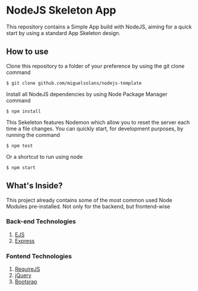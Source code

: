 # NodeJS Skeleton App

This repository contains a Simple App build with NodeJS, aiming for a quick start by using a standard App Skeleton design.

## How to use

Clone this repository to a folder of your preference by using the git clone command 

```
$ git clone github.com/miguelsolans/nodejs-template
```

Install all NodeJS dependencies by using Node Package Manager command

```
$ npm install
```

This Sekeleton features Nodemon which allow you to reset the server each time a file changes. You can quickly start, for development purposes, by running the command

```
$ npm test
```

Or a shortcut to run using node

```
$ npm start
```

## What's Inside?

This project already contains some of the most common used Node Modules pre-installed. Not only for the backend, but frontend-wise

### Back-end Technologies
1. [EJS](https://ejs.com/)
1. [Express](https://expressjs.com/)

### Fontend Technologies
1. [RequireJS](https://requirejs.org/)
1. [jQuery](https://jquery.com/)
1. [Bootsrap](https://getbootstrap.com/)



